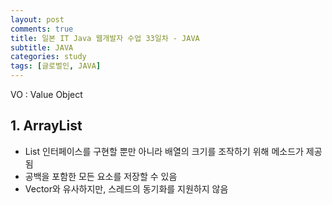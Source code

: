 ```yaml
---
layout: post
comments: true
title: 일본 IT Java 웹개발자 수업 33일차 - JAVA
subtitle: JAVA
categories: study
tags: [글로벌인, JAVA]
---
```


VO : Value Object  


## 1\. ArrayList  
  
- List 인터페이스를 구현할 뿐만 아니라 배열의 크기를 조작하기 위해 메소드가 제공됨  
- 공백을 포함한 모든 요소를 저장할 수 있음  
- Vector와 유사하지만, 스레드의 동기화를 지원하지 않음  
